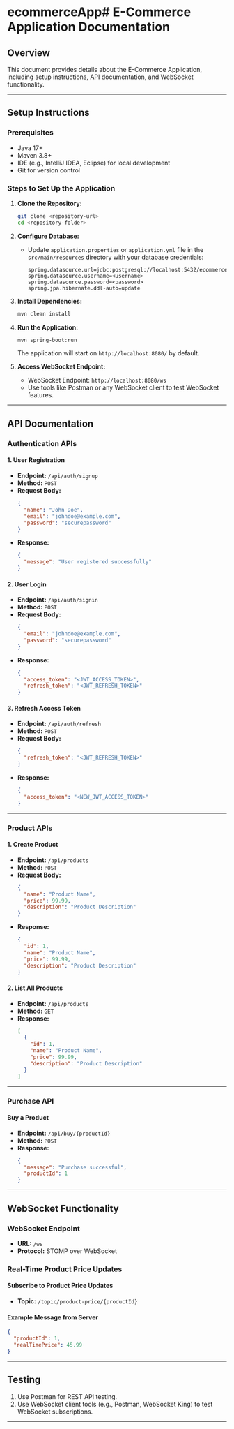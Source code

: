 # ecommerceApp# E-Commerce Application Documentation

## Overview
This document provides details about the E-Commerce Application, including setup instructions, API documentation, and WebSocket functionality.

---

## Setup Instructions

### Prerequisites
- Java 17+
- Maven 3.8+
- IDE (e.g., IntelliJ IDEA, Eclipse) for local development
- Git for version control

### Steps to Set Up the Application

1. **Clone the Repository:**
   ```bash
   git clone <repository-url>
   cd <repository-folder>
   ```

2. **Configure Database:**
   - Update `application.properties` or `application.yml` file in the `src/main/resources` directory with your database credentials:
     ```properties
     spring.datasource.url=jdbc:postgresql://localhost:5432/ecommerce
     spring.datasource.username=<username>
     spring.datasource.password=<password>
     spring.jpa.hibernate.ddl-auto=update
     ```

3. **Install Dependencies:**
   ```bash
   mvn clean install
   ```

4. **Run the Application:**
   ```bash
   mvn spring-boot:run
   ```
   The application will start on `http://localhost:8080/` by default.

5. **Access WebSocket Endpoint:**
   - WebSocket Endpoint: `http://localhost:8080/ws`
   - Use tools like Postman or any WebSocket client to test WebSocket features.

---

## API Documentation

### Authentication APIs

#### **1. User Registration**
- **Endpoint:** `/api/auth/signup`
- **Method:** `POST`
- **Request Body:**
  ```json
  {
    "name": "John Doe",
    "email": "johndoe@example.com",
    "password": "securepassword"
  }
  ```
- **Response:**
  ```json
  {
    "message": "User registered successfully"
  }
  ```

#### **2. User Login**
- **Endpoint:** `/api/auth/signin`
- **Method:** `POST`
- **Request Body:**
  ```json
  {
    "email": "johndoe@example.com",
    "password": "securepassword"
  }
  ```
- **Response:**
  ```json
  {
    "access_token": "<JWT_ACCESS_TOKEN>",
    "refresh_token": "<JWT_REFRESH_TOKEN>"
  }
  ```

#### **3. Refresh Access Token**
- **Endpoint:** `/api/auth/refresh`
- **Method:** `POST`
- **Request Body:**
  ```json
  {
    "refresh_token": "<JWT_REFRESH_TOKEN>"
  }
  ```
- **Response:**
  ```json
  {
    "access_token": "<NEW_JWT_ACCESS_TOKEN>"
  }
  ```

---

### Product APIs

#### **1. Create Product**
- **Endpoint:** `/api/products`
- **Method:** `POST`
- **Request Body:**
  ```json
  {
    "name": "Product Name",
    "price": 99.99,
    "description": "Product Description"
  }
  ```
- **Response:**
  ```json
  {
    "id": 1,
    "name": "Product Name",
    "price": 99.99,
    "description": "Product Description"
  }
  ```

#### **2. List All Products**
- **Endpoint:** `/api/products`
- **Method:** `GET`
- **Response:**
  ```json
  [
    {
      "id": 1,
      "name": "Product Name",
      "price": 99.99,
      "description": "Product Description"
    }
  ]
  ```

---

### Purchase API

#### **Buy a Product**
- **Endpoint:** `/api/buy/{productId}`
- **Method:** `POST`
- **Response:**
  ```json
  {
    "message": "Purchase successful",
    "productId": 1
  }
  ```

---

## WebSocket Functionality

### WebSocket Endpoint
- **URL:** `/ws`
- **Protocol:** STOMP over WebSocket

### Real-Time Product Price Updates

#### Subscribe to Product Price Updates
- **Topic:** `/topic/product-price/{productId}`

#### Example Message from Server
```json
{
  "productId": 1,
  "realTimePrice": 45.99
}
```

---

## Testing

1. Use Postman for REST API testing.
2. Use WebSocket client tools (e.g., Postman, WebSocket King) to test WebSocket subscriptions.

---

